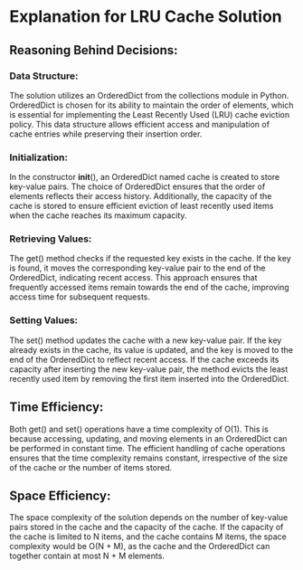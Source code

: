 # Explanation for LRU Cache Solution

## Reasoning Behind Decisions:

### Data Structure:

The solution utilizes an OrderedDict from the collections module in Python. OrderedDict is chosen for its ability to maintain the order of elements, which is essential for implementing the Least Recently Used (LRU) cache eviction policy. This data structure allows efficient access and manipulation of cache entries while preserving their insertion order.

### Initialization:

In the constructor **init**(), an OrderedDict named cache is created to store key-value pairs. The choice of OrderedDict ensures that the order of elements reflects their access history. Additionally, the capacity of the cache is stored to ensure efficient eviction of least recently used items when the cache reaches its maximum capacity.

### Retrieving Values:

The get() method checks if the requested key exists in the cache. If the key is found, it moves the corresponding key-value pair to the end of the OrderedDict, indicating recent access. This approach ensures that frequently accessed items remain towards the end of the cache, improving access time for subsequent requests.

### Setting Values:

The set() method updates the cache with a new key-value pair. If the key already exists in the cache, its value is updated, and the key is moved to the end of the OrderedDict to reflect recent access. If the cache exceeds its capacity after inserting the new key-value pair, the method evicts the least recently used item by removing the first item inserted into the OrderedDict.

## Time Efficiency:

Both get() and set() operations have a time complexity of O(1). This is because accessing, updating, and moving elements in an OrderedDict can be performed in constant time.
The efficient handling of cache operations ensures that the time complexity remains constant, irrespective of the size of the cache or the number of items stored.

## Space Efficiency:

The space complexity of the solution depends on the number of key-value pairs stored in the cache and the capacity of the cache.
If the capacity of the cache is limited to N items, and the cache contains M items, the space complexity would be O(N + M), as the cache and the OrderedDict can together contain at most N + M elements.
